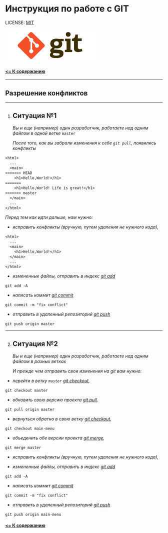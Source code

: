 # Инструкция по работе с GIT

LICENSE: [MIT](license.md)

<img src="../assets/logo-git.png" alt="logo" width=300>

#### [<= К содержанию](../readme.md)

---

## Разрешение конфликтов

---

1. ## Ситуация №1

   _Вы и еще (например) один разработчик, работаете над одним файлом в одной ветке_ `master`

   _После того, как вы забрали изменения к себе `git pull`, появились конфликты_

```
<html>
  ...
  <main>
<<<<<<< HEAD
    <h1>Hello,World!</h1>
=======
    <h1>Hello,World! Life is great!</h1>
>>>>>>> master
  </main>
  ...
</html>
```

_Перед тем как идти дальше, нам нужно:_

- _исправить конфликты (вручную, путем удаления не нужного кода),_

```
<html>
  ...
  <main>
    <h1>Hello,World!</h1>
  </main>
  ...
</html>
```

- _измененные файлы, отправить в индекс [git add](add.md)_

```
git add -A
```

- _написать коммит [git commit](commit.md)_

```
git commit -m "fix conflict"
```

- _отправить в удаленный репозиторий [git push](push.md)_

```
git push origin master
```

---

2. ## Ситуация №2

   _Вы и еще (например) один разработчик, работаете над одним файлом в разных ветках_

   _И прежде чем отправить свои изменения на git вам нужно:_

- _перейти в ветку `master` [git checkout](checkout.md),_

```
git checkout master
```

- _обновить свою версию проекта [git pull](pull.md),_

```
git pull origin master
```

- _вернуться обратно в свою ветку [git checkout](checkout.md),_

```
git checkout main-menu
```

- _объеденить обе версии проекта [git merge](merge.md),_

```
git merge master
```

- _исправить конфликты (вручную, путем удаления не нужного кода),_

- _измененные файлы, отправить в индекс [git add](add.md)_

```
git add -A
```

- _написать коммит [git commit](commit.md)_

```
git commit -m "fix conflict"
```

- _отправить в удаленный репозиторий [git push](push.md)_

```
git push origin main-menu
```

#### [<= К содержанию](../readme.md)
